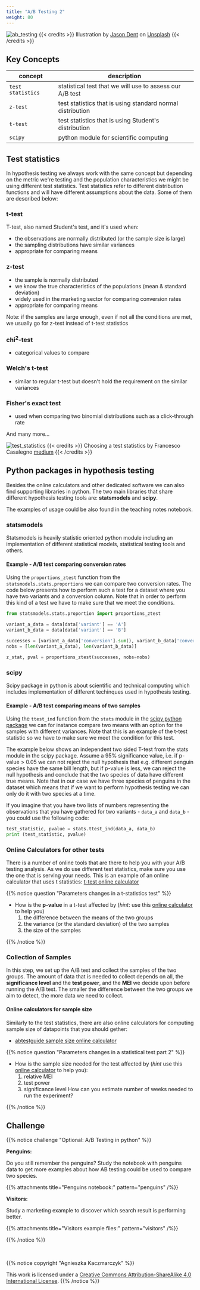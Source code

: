 ```yaml
---
title: "A/B Testing 2"
weight: 80
---
```


![ab_testing](/images/ab_testing_2.jpg)
{{< credits >}}
Illustration by <a href="https://unsplash.com/@jdent?utm_source=unsplash&utm_medium=referral&utm_content=creditCopyText">Jason Dent</a> on <a href="https://unsplash.com/photos/JVD3XPqjLaQ?utm_source=unsplash&utm_medium=referral&utm_content=creditCopyText">Unsplash</a>
{{< /credits >}}
  

## Key Concepts


concept   |  description
---          |---
`test statistics` | statistical test that we will use to assess our A/B test
`z-test`  |   test statistics that is using standard normal distribution
`t-test`    |    test statistics that is using Student's distribution
`scipy`       |   python module for scientific computing
  

## Test statistics
In hypothesis testing we always work with the same concept but depending on the metric we're testing and the population characteristics we might be using different test statistics.
Test statistics refer to different distribution functions and will have different assumptions about the data. Some of them are described below:

### t-test
T-test, also named Student's test, and it's used when:
- the observations are normally distributed (or the sample size is large)
- the sampling distributions have similar variances
- appropriate for comparing means

### z-test
- the sample is normally distributed
- we know the true characteristics of the populations (mean & standard deviation)
- widely used in the marketing sector for comparing conversion rates
- appropriate for comparing means

Note: if the samples are large enough, even if not all the conditions are met, we usually go for z-test instead of t-test statistics

### chi$^2$-test
- categorical values to compare

### Welch's t-test
- similar to regular t-test but doesn't hold the requirement on the similar variances

### Fisher's exact test
- used when comparing two binomial distributions such as a click-through rate

And many more...

![test_statistics](/images/test_statistics.png)
{{< credits >}}
Choosing a test statistics by Francesco Casalegno <a href="https://towardsdatascience.com/a-b-testing-a-complete-guide-to-statistical-testing-e3f1db140499">medium</a>
{{< /credits >}}

## Python packages in hypothesis testing
Besides the online calculators and other dedicated software we can also find supporting libraries in python. The two main libraries that share different hypothesis testing tools are: **statsmodels** and **scipy**. 

The examples of usage could be also found in the teaching notes notebook.

### **statsmodels**

Statsmodels is heavily statistic oriented python module including an implementation of different statistical models, statistical testing tools and others.

#### Example - A/B test comparing conversion rates

Using the `proportions_ztest` function from the `statsmodels.stats.proportions` we can compare two conversion rates. The code below presents how to perform such a test for a dataset where you have two variants and a conversion column. Note that in order to perform this kind of a test we have to make sure that we meet the conditions.

```python
from statsmodels.stats.proportion import proportions_ztest

variant_a_data = data[data['variant'] == 'A']
variant_b_data = data[data['variant'] == 'B']

successes = [variant_a_data['conversion'].sum(), variant_b_data['conversion'].sum()]
nobs = [len(variant_a_data), len(variant_b_data)]

z_stat, pval = proportions_ztest(successes, nobs=nobs)

```

### **scipy** 
Scipy package in python is about scientific and technical computing which includes implementation of different techinques used in hypothesis testing.

#### Example - A/B test comparing means of two samples

Using the `ttest_ind` function from the `stats` module in the [scipy python package](https://scipy.org/) we can for instance compare two means with an option for the samples with different variances. Note that this is an example of the t-test statistic so we have to make sure we meet the condition for this test.

The example below shows an independent two sided T-test from the stats module in the scipy package. Assume a 95% significance value, i.e. if p-value > 0.05 we can not reject the null hypothesis that e.g. different penguin species have the same bill length, but if p-value is less, we can reject the null hypothesis and conclude that the two species of data have different true means. Note that in our case we have three species of penguins in the dataset which means that if we want to perform hypothesis testing we can only do it with two species at a time.

If you imagine that you have two lists of numbers representing the observations that you have gathered for two variants - `data_a` and `data_b` - you could use the following code:

```python
test_statistic, pvalue = stats.ttest_ind(data_a, data_b)
print (test_statistic, pvalue)

```


### Online Calculators for other tests


There is a number of online tools that are there to help you with your A/B testing analysis. As we do use different test statistics, make sure you use the one that is serving your needs. This is an example of an online calculator that uses t statistics: [t-test online calculator](https://www.medcalc.org/calc/comparison_of_means.php)


{{% notice question "Parameters changes in a t-statistics test" %}}

- How is the **p-value** in a t-test affected by (*hint*: use this [online calculator](https://www.medcalc.org/calc/comparison_of_means.php) to help you)
  1. the difference between the means of the two groups
  2. the variance (or the standard deviation) of the two samples
  3. the size of the samples

{{% /notice %}}


### Collection of Samples

In this step, we set up the A/B test and collect the samples of the two groups. The amount of data that is needed to collect depends on all, the **significance level** and the **test power**, and the **MEI** we decide upon before running the A/B test. The smaller the difference between the two groups we aim to detect, the more data we need to collect. 


#### Online calculators for sample size

Similarly to the test statistics, there are also online calculators for computing sample size of datapoints that you should gether:
- [abtestguide sample size online calculator](https://abtestguide.com/abtestsize/)

{{% notice question "Parameters changes in a statistical test part 2" %}}

- How is the sample size needed for the test affected by (*hint* use this [online calculator](https://abtestguide.com/abtestsize/) to help you):
  1. relative MEI
  2. test power
  3. significance level
  How can you estimate number of weeks needed to run the experiment?  

{{% /notice %}}





## Challenge

{{% notice challenge "Optional: A/B Testing in python" %}}

**Penguins:**

Do you still remember the penguins?
Study the notebook with penguins data to get more examples about how AB testing could be used to compare two species.

{{% attachments title="Penguins notebook:" pattern="penguins" /%}}

**Visitors:**

Study a marketing example to discover which search result is performing better.

{{% attachments title="Visitors example files:" pattern="visitors" /%}}

{{% /notice %}}



<br>

{{% notice copyright "Agnieszka Kaczmarczyk" %}}

This work is licensed under a [Creative Commons Attribution-ShareAlike 4.0 International License](https://creativecommons.org/licenses/by-sa/4.0/).
{{% /notice %}}
